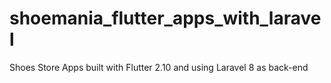 # shoemania_flutter_apps_with_laravel
Shoes Store Apps built with Flutter 2.10 and using  Laravel 8 as back-end
